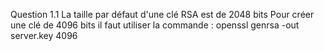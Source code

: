 Question 1.1 La taille par défaut d'une clé RSA est de 2048 bits 
Pour créer une clé de 4096 bits il faut utiliser la commande :
openssl genrsa -out server.key 4096
